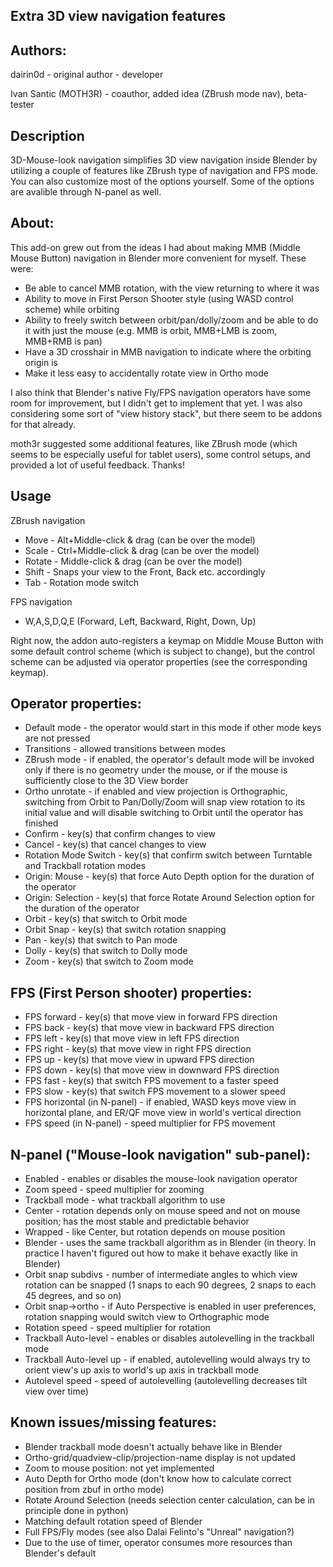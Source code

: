 ## Extra 3D view navigation features

## Authors:

dairin0d - original author - developer

Ivan Santic (MOTH3R) - coauthor, added idea (ZBrush mode nav), beta-tester

## Description

3D-Mouse-look navigation simplifies 3D view navigation inside Blender by utilizing a couple of features like ZBrush type of navigation and FPS mode. You can also customize most of the options yourself. Some of the options are avalible through N-panel as well.

## About:

This add-on grew out from the ideas I had about making MMB (Middle Mouse Button) navigation in Blender more convenient for myself. These were:
* Be able to cancel MMB rotation, with the view returning to where it was
* Ability to move in First Person Shooter style (using WASD control scheme) while orbiting
* Ability to freely switch between orbit/pan/dolly/zoom and be able to do it with just the mouse (e.g. MMB is orbit, MMB+LMB is zoom, MMB+RMB is pan)
* Have a 3D crosshair in MMB navigation to indicate where the orbiting origin is
* Make it less easy to accidentally rotate view in Ortho mode

I also think that Blender's native Fly/FPS navigation operators have some room for improvement, but I didn't get to implement that yet. I was also considering some sort of "view history stack", but there seem to be addons for that already.

moth3r suggested some additional features, like ZBrush mode (which seems to be especially useful for tablet users), some control setups, and provided a lot of useful feedback. Thanks!

## Usage

ZBrush navigation
* Move - Alt+Middle-click & drag (can be over the model)
* Scale - Ctrl+Middle-click & drag (can be over the model)
* Rotate - Middle-click & drag (can be over the model)
* Shift - Snaps your view to the Front, Back etc. accordingly
* Tab - Rotation mode switch

FPS navigation
* W,A,S,D,Q,E (Forward, Left, Backward, Right, Down, Up)

Right now, the addon auto-registers a keymap on Middle Mouse Button with some default control scheme (which is subject to change), but the control scheme can be adjusted via operator properties (see the corresponding keymap).

## Operator properties:
* Default mode - the operator would start in this mode if other mode keys are not pressed
* Transitions - allowed transitions between modes
* ZBrush mode - if enabled, the operator's default mode will be invoked only if there is no geometry under the mouse, or if the mouse is sufficiently close to the 3D View border
* Ortho unrotate - if enabled and view projection is Orthographic, switching from Orbit to Pan/Dolly/Zoom will snap view rotation to its initial value and will disable switching to Orbit until the operator has finished
* Confirm - key(s) that confirm changes to view
* Cancel - key(s) that cancel changes to view
* Rotation Mode Switch - key(s) that confirm switch between Turntable and Trackball rotation modes
* Origin: Mouse - key(s) that force Auto Depth option for the duration of the operator
* Origin: Selection - key(s) that force Rotate Around Selection option for the duration of the operator
* Orbit - key(s) that switch to Orbit mode
* Orbit Snap - key(s) that switch rotation snapping
* Pan - key(s) that switch to Pan mode
* Dolly - key(s) that switch to Dolly mode
* Zoom - key(s) that switch to Zoom mode

## FPS (First Person shooter) properties:
* FPS forward - key(s) that move view in forward FPS direction
* FPS back - key(s) that move view in backward FPS direction
* FPS left - key(s) that move view in left FPS direction
* FPS right - key(s) that move view in right FPS direction
* FPS up - key(s) that move view in upward FPS direction
* FPS down - key(s) that move view in downward FPS direction
* FPS fast - key(s) that switch FPS movement to a faster speed
* FPS slow - key(s) that switch FPS movement to a slower speed
* FPS horizontal (in N-panel) - if enabled, WASD keys move view in horizontal plane, and ER/QF move view in world's vertical direction
* FPS speed (in N-panel) - speed multiplier for FPS movement

## N-panel ("Mouse-look navigation" sub-panel):
* Enabled - enables or disables the mouse-look navigation operator
* Zoom speed - speed multiplier for zooming
* Trackball mode - what trackball algorithm to use
 * Center - rotation depends only on mouse speed and not on mouse position; has the most stable and predictable behavior
 * Wrapped - like Center, but rotation depends on mouse position
 * Blender - uses the same trackball algorithm as in Blender (in theory. In practice I haven't figured out how to make it behave exactly like in Blender)
* Orbit snap subdivs - number of intermediate angles to which view rotation can be snapped (1 snaps to each 90 degrees, 2 snaps to each 45 degrees, and so on)
* Orbit snap->ortho - if Auto Perspective is enabled in user preferences, rotation snapping would switch view to Orthographic mode
* Rotation speed - speed multiplier for rotation
* Trackball Auto-level - enables or disables autolevelling in the trackball mode
* Trackball Auto-level up - if enabled, autolevelling would always try to orient view's up axis to world's up axis in trackball mode
* Autolevel speed - speed of autolevelling (autolevelling decreases tilt view over time)

## Known issues/missing features:
* Blender trackball mode doesn't actually behave like in Blender
* Ortho-grid/quadview-clip/projection-name display is not updated
* Zoom to mouse position: not yet implemented
* Auto Depth for Ortho mode (don't know how to calculate correct position from zbuf in ortho mode)
* Rotate Around Selection (needs selection center calculation, can be in principle done in python)
* Matching default rotation speed of Blender
* Full FPS/Fly modes (see also Dalai Felinto's "Unreal" navigation?)
* Due to the use of timer, operator consumes more resources than Blender's default
